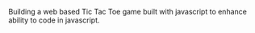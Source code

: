 Building a web based Tic Tac Toe game built with javascript to enhance ability to code in javascript. 